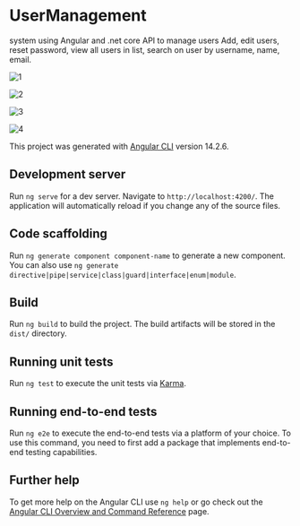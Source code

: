 # UserManagement

system using Angular and .net core API to manage users
Add, edit users, reset password, view all users in list, search on user by username, name, email.

![1](https://github.com/muhammadnabil9263/user-manahgment/assets/68337132/95ef4eef-c764-475a-bc8b-ae2aa8aa7d1d)

![2](https://github.com/muhammadnabil9263/user-manahgment/assets/68337132/e99b26be-1fec-4681-b443-6eb8c1ea992b)

![3](https://github.com/muhammadnabil9263/user-manahgment/assets/68337132/2c9daaf5-8f2a-4254-a7ca-4f50f77fb8fc)

![4](https://github.com/muhammadnabil9263/user-manahgment/assets/68337132/1c166674-38e3-47e3-a18d-6fdc0e4040a0)


This project was generated with [Angular CLI](https://github.com/angular/angular-cli) version 14.2.6.

## Development server

Run `ng serve` for a dev server. Navigate to `http://localhost:4200/`. The application will automatically reload if you change any of the source files.

## Code scaffolding

Run `ng generate component component-name` to generate a new component. You can also use `ng generate directive|pipe|service|class|guard|interface|enum|module`.

## Build

Run `ng build` to build the project. The build artifacts will be stored in the `dist/` directory.

## Running unit tests

Run `ng test` to execute the unit tests via [Karma](https://karma-runner.github.io).

## Running end-to-end tests

Run `ng e2e` to execute the end-to-end tests via a platform of your choice. To use this command, you need to first add a package that implements end-to-end testing capabilities.

## Further help

To get more help on the Angular CLI use `ng help` or go check out the [Angular CLI Overview and Command Reference](https://angular.io/cli) page.
